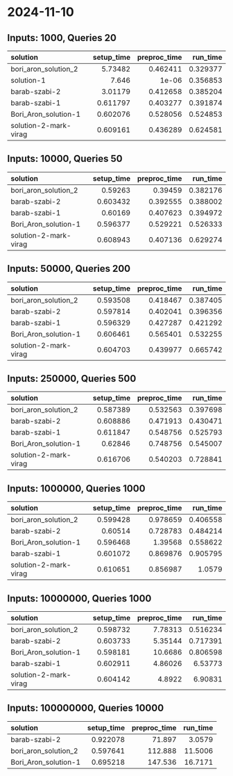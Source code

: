 # 2024-11-10

## Inputs: 1000, Queries 20

| solution              |   setup_time |   preproc_time |   run_time |
|:----------------------|-------------:|---------------:|-----------:|
| bori_aron_solution_2  |     5.73482  |       0.462411 |   0.329377 |
| solution-1            |     7.646    |       1e-06    |   0.356853 |
| barab-szabi-2         |     3.01179  |       0.412658 |   0.385204 |
| barab-szabi-1         |     0.611797 |       0.403277 |   0.391874 |
| Bori_Aron_solution-1  |     0.602076 |       0.528056 |   0.524853 |
| solution-2-mark-virag |     0.609161 |       0.436289 |   0.624581 |

## Inputs: 10000, Queries 50

| solution              |   setup_time |   preproc_time |   run_time |
|:----------------------|-------------:|---------------:|-----------:|
| bori_aron_solution_2  |     0.59263  |       0.39459  |   0.382176 |
| barab-szabi-2         |     0.603432 |       0.392555 |   0.388002 |
| barab-szabi-1         |     0.60169  |       0.407623 |   0.394972 |
| Bori_Aron_solution-1  |     0.596377 |       0.529221 |   0.526333 |
| solution-2-mark-virag |     0.608943 |       0.407136 |   0.629274 |

## Inputs: 50000, Queries 200

| solution              |   setup_time |   preproc_time |   run_time |
|:----------------------|-------------:|---------------:|-----------:|
| bori_aron_solution_2  |     0.593508 |       0.418467 |   0.387405 |
| barab-szabi-2         |     0.597814 |       0.402041 |   0.396356 |
| barab-szabi-1         |     0.596329 |       0.427287 |   0.421292 |
| Bori_Aron_solution-1  |     0.606461 |       0.565401 |   0.532255 |
| solution-2-mark-virag |     0.604703 |       0.439977 |   0.665742 |

## Inputs: 250000, Queries 500

| solution              |   setup_time |   preproc_time |   run_time |
|:----------------------|-------------:|---------------:|-----------:|
| bori_aron_solution_2  |     0.587389 |       0.532563 |   0.397698 |
| barab-szabi-2         |     0.608886 |       0.471913 |   0.430471 |
| barab-szabi-1         |     0.611847 |       0.548756 |   0.525793 |
| Bori_Aron_solution-1  |     0.62846  |       0.748756 |   0.545007 |
| solution-2-mark-virag |     0.616706 |       0.540203 |   0.728841 |

## Inputs: 1000000, Queries 1000

| solution              |   setup_time |   preproc_time |   run_time |
|:----------------------|-------------:|---------------:|-----------:|
| bori_aron_solution_2  |     0.599428 |       0.978659 |   0.406558 |
| barab-szabi-2         |     0.60514  |       0.728783 |   0.484214 |
| Bori_Aron_solution-1  |     0.596468 |       1.39568  |   0.558622 |
| barab-szabi-1         |     0.601072 |       0.869876 |   0.905795 |
| solution-2-mark-virag |     0.610651 |       0.856987 |   1.0579   |

## Inputs: 10000000, Queries 1000

| solution              |   setup_time |   preproc_time |   run_time |
|:----------------------|-------------:|---------------:|-----------:|
| bori_aron_solution_2  |     0.598732 |        7.78313 |   0.516234 |
| barab-szabi-2         |     0.603733 |        5.35144 |   0.717391 |
| Bori_Aron_solution-1  |     0.598181 |       10.6686  |   0.806598 |
| barab-szabi-1         |     0.602911 |        4.86026 |   6.53773  |
| solution-2-mark-virag |     0.604142 |        4.8922  |   6.90831  |

## Inputs: 100000000, Queries 10000

| solution             |   setup_time |   preproc_time |   run_time |
|:---------------------|-------------:|---------------:|-----------:|
| barab-szabi-2        |     0.922078 |         71.897 |     3.0579 |
| bori_aron_solution_2 |     0.597641 |        112.888 |    11.5006 |
| Bori_Aron_solution-1 |     0.695218 |        147.536 |    16.7171 |